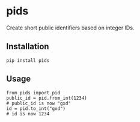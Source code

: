 # pids

Create short public identifiers based on integer IDs.

## Installation

    pip install pids

## Usage

    from pids import pid
    public_id = pid.from_int(1234)
    # public_id is now "gxd"
    id = pid.to_int("gxd")
    # id is now 1234
